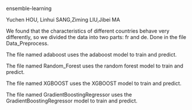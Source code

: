  ensemble-learning 
	
 Yuchen HOU, Linhui SANG,Ziming LIU,Jibei MA
	
 We found that the characteristics of different countries behave very differently, so we divided the data into two parts: fr and de. Done in the file Data_Preprocess.
	
 The file named adaboost uses the adaboost model to train and predict.

 The file named Random_Forest uses the random forest model to train and predict.

 The file named XGBOOST uses the XGBOOST model to train and predict.
	
The file named GradientBoostingRegressor uses the GradientBoostingRegressor model to train and predict.
